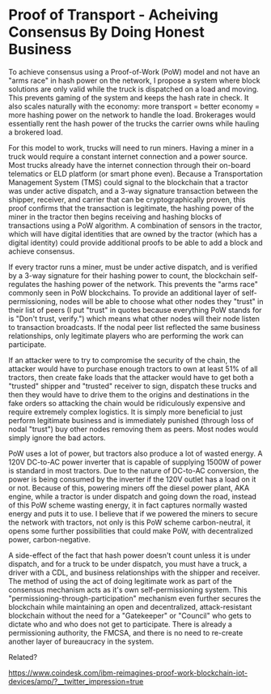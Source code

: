 # Proof of Transport - Acheiving Consensus By Doing Honest Business

To achieve consensus using a Proof-of-Work (PoW) model and not have an "arms race" in hash power on the network, I propose a system where block solutions are only valid while the truck is dispatched on a load and moving. This prevents gaming of the system and keeps the hash rate in check. It also scales naturally with the economy: more transport = better economy = more hashing power on the network to handle the load. Brokerages would essentially rent the hash power of the trucks the carrier owns while hauling a brokered load.

For this model to work, trucks will need to run miners. Having a miner in a truck would require a constant internet connection and a power source. Most trucks already have the internet connection through their on-board telematics or ELD platform (or smart phone even). Because a Transportation Management System (TMS) could signal to the blockchain that a tractor was under active dispatch, and a 3-way signature transaction between the shipper, receiver, and carrier that can be cryptographically proven, this proof confirms that the transaction is legitimate, the hashing power of the miner in the tractor then begins receiving and hashing blocks of transactions using a PoW algorithm. A combination of sensors in the tractor, which will have digital identities that are owned by the tractor (which has a digital identity) could provide additional proofs to be able to add a block and achieve consensus.

If every tractor runs a miner, must be under active dispatch, and is verified by a 3-way signature for their hashing power to count, the blockchain self-regulates the hashing power of the network. This prevents the "arms race" commonly seen in PoW blockchains. To provide an additional layer of self-permissioning, nodes will be able to choose what other nodes they "trust" in their list of peers (I put "trust" in quotes because everything PoW stands for is "Don't trust, verify.") which means what other nodes will their node listen to transaction broadcasts. If the nodal peer list reflected the same business relationships, only legitimate players who are performing the work can participate.

If an attacker were to try to compromise the security of the chain, the attacker would have to purchase enough tractors to own at least 51% of all tractors, then create fake loads that the attacker would have to get both a "trusted" shipper and "trusted" receiver to sign, dispatch these trucks and then they would have to drive them to the origins and destinations in the fake orders so attacking the chain would be ridiculously expensive and require extremely complex logistics. It is simply more beneficial to just perform legitimate business and is immediately punished (through loss of nodal "trust") buy other nodes removing them as peers. Most nodes would simply ignore the bad actors.

PoW uses a lot of power, but tractors also produce a lot of wasted energy. A 120V DC-to-AC power inverter that is capable of supplying 1500W of power is standard in most tractors. Due to the nature of DC-to-AC conversion, the power is being consumed by the inverter if the 120V outlet has a load on it or not. Because of this, powering miners off the diesel power plant, AKA engine, while a tractor is under dispatch and going down the road, instead of this PoW scheme wasting energy, it in fact captures normally wasted energy and puts it to use. I believe that if we powered the miners to secure the network with tractors, not only is this PoW scheme carbon-neutral, it opens some further possibilities that could make PoW, with decentralized power, carbon-negative.

A side-effect of the fact that hash power doesn't count unless it is under dispatch, and for a truck to be under dispatch, you must have a truck, a driver with a CDL, and business relationships with the shipper and receiver. The method of using the act of doing legitimate work as part of the consensus mechanism acts as it's own self-permissioning system. This "permissioning-through-participation" mechanism even further secures the blockchain while maintaining an open and decentralized, attack-resistant blockchain without the need for a "Gatekeeper" or "Council" who gets to dictate who and who does not get to participate. There is already a permissioning authority, the FMCSA, and there is no need to re-create another layer of bureaucracy in the system.

Related?

https://www.coindesk.com/ibm-reimagines-proof-work-blockchain-iot-devices/amp/?__twitter_impression=true
